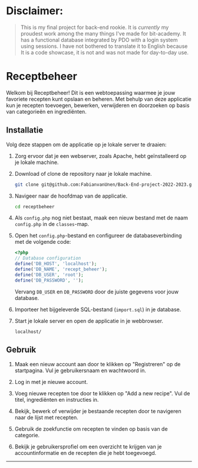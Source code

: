 # Disclaimer:

> This is my final project for back-end rookie. It is _currently_ my proudest work among the many things I've made for bit-academy. It has a functional database integrated by PDO with a login system using sessions. I have not bothered to translate it to English because It is a code showcase, it is not and was not made for day-to-day use.

# Receptbeheer

Welkom bij Receptbeheer! Dit is een webtoepassing waarmee je jouw favoriete recepten kunt opslaan en beheren. Met behulp van deze applicatie kun je recepten toevoegen, bewerken, verwijderen en doorzoeken op basis van categorieën en ingrediënten.

## Installatie

Volg deze stappen om de applicatie op je lokale server te draaien:

1. Zorg ervoor dat je een webserver, zoals Apache, hebt geïnstalleerd op je lokale machine.

2. Download of clone de repository naar je lokale machine.

   ```bash
   git clone git@github.com:FabianvanUnen/Back-End-project-2022-2023.git
   ```

3. Navigeer naar de hoofdmap van de applicatie.

   ```bash
   cd receptbeheer
   ```

4. Als `config.php` nog niet bestaat, maak een nieuw bestand met de naam `config.php` in de `classes`-map.

5. Open het `config.php`-bestand en configureer de databaseverbinding met de volgende code:

   ```php
   <?php
   // Database configuration
   define('DB_HOST', 'localhost');
   define('DB_NAME', 'recept_beheer');
   define('DB_USER', 'root');
   define('DB_PASSWORD', '');
   ```

   Vervang `DB_USER` en `DB_PASSWORD` door de juiste gegevens voor jouw database.

6. Importeer het bijgeleverde SQL-bestand (`import.sql`) in je database.

7. Start je lokale server en open de applicatie in je webbrowser.

   ```
   localhost/
   ```

## Gebruik

1. Maak een nieuw account aan door te klikken op "Registreren" op de startpagina. Vul je gebruikersnaam en wachtwoord in.

2. Log in met je nieuwe account.

3. Voeg nieuwe recepten toe door te klikken op "Add a new recipe". Vul de titel, ingrediënten en instructies in.

4. Bekijk, bewerk of verwijder je bestaande recepten door te navigeren naar de lijst met recepten.

5. Gebruik de zoekfunctie om recepten te vinden op basis van de categorie.

6. Bekijk je gebruikersprofiel om een overzicht te krijgen van je accountinformatie en de recepten die je hebt toegevoegd.

---
